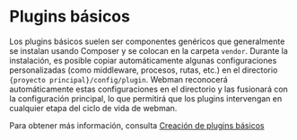 # Plugins básicos

Los plugins básicos suelen ser componentes genéricos que generalmente se instalan usando Composer y se colocan en la carpeta `vendor`. Durante la instalación, es posible copiar automáticamente algunas configuraciones personalizadas (como middleware, procesos, rutas, etc.) en el directorio `{proyecto principal}/config/plugin`. Webman reconocerá automáticamente estas configuraciones en el directorio y las fusionará con la configuración principal, lo que permitirá que los plugins intervengan en cualquier etapa del ciclo de vida de webman.

Para obtener más información, consulta [Creación de plugins básicos](create.md)
